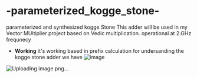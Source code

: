 # -parameterized_kogge_stone-
parameterized and synthesized kogge Stone 
This adder will be used in my Vector MUltiplier  project based on Vedic multiplication. operational at 2.GHz frequnecy 
- **Working**
it's working based in prefix calculation
for undersanding the kogge stone adder we have 
![image](https://github.com/user-attachments/assets/76692e00-3c39-4a9c-bfab-34a8dfaa5c6e)

![Uploading image.png…]()

